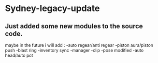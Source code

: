 # Sydney-legacy-update
Just added some new modules to the source code.
-----------------------------------
maybe in the future i will add :
-auto regear/anti regear
-piston aura/piston push
-blast ring
-inventory sync
-manager
-clip
-pose modified 
-auto head/auto pot



